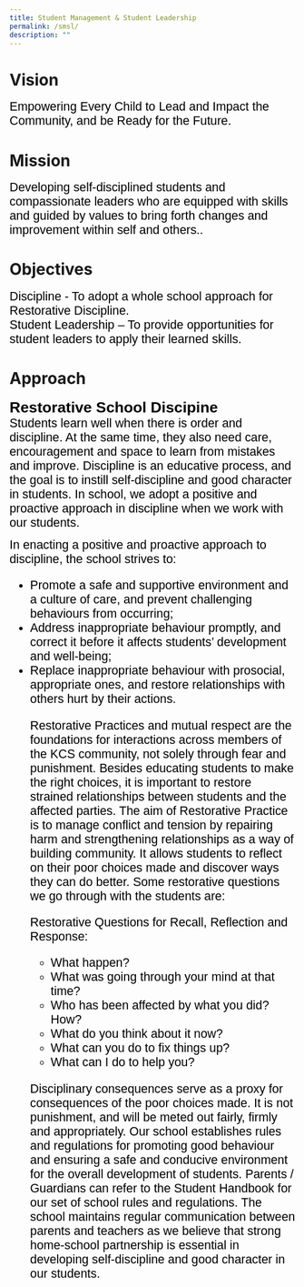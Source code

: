 ```yaml
---
title: Student Management & Student Leadership
permalink: /smsl/
description: ""
---
```

# Vision
<span style="font-size:16.0pt;font-family:Arial;color:black">Empowering Every Child to Lead and Impact the Community, and be Ready for the Future.</span>

# Mission
<span style="font-size:16.0pt;font-family:Arial;color:black">Developing self-disciplined students and compassionate leaders who are equipped with skills and guided by values to bring forth changes and improvement within self and others..</span>

# Objectives
<span style="font-size:16.0pt;font-family:Arial;color:black">Discipline - To adopt a whole school approach for Restorative Discipline.<br> 
Student Leadership – To provide opportunities for student leaders to apply their learned skills.
</span>

# Approach
<span style="font-size:20.0pt;font-family:Arial;color:black"><b>Restorative School Discipine</b><br>
<span style="font-size:16.0pt;font-family:Arial;color:black">Students learn well when there is order and discipline. At the same time, they also need care, encouragement and space to learn from mistakes and improve. Discipline is an educative process, and the goal is to instill self-discipline and good character in students. In school, we adopt a positive and proactive approach in discipline when we work with our students. 
</span>

<span style="font-size:16.0pt;font-family:Arial;color:black">In enacting a positive and proactive approach to discipline, the school strives to:
</span>

<span style="font-size:16.0pt;font-family:Arial;color:black">
<ul>
	<li>Promote a safe and supportive environment and a culture of care, and prevent challenging behaviours from occurring;</li>
	<li>Address inappropriate behaviour promptly, and correct it before it affects students’ development and well-being;</li>
	<li>Replace inappropriate behaviour with prosocial, appropriate ones, and restore relationships with others hurt by their actions.</li>
	
<span style="font-size:16.0pt;font-family:Arial;color:black">Restorative Practices and mutual respect are the foundations for interactions across members of the KCS community, not solely through fear and punishment. Besides educating students to make the right choices, it is important to restore strained relationships between students and the affected parties. The aim of Restorative Practice is to manage conflict and tension by repairing harm and strengthening relationships as a way of building community. It allows students to reflect on their poor choices made and discover ways they can do better. Some restorative questions we go through with the students are:
</span>
	
<span style="font-size:16.0pt;font-family:Arial;color:black">Restorative Questions for Recall, Reflection and Response:<br>
<span style="font-size:16.0pt;font-family:Arial;color:black">
<ul>
	<li>What happen?</li>
	<li>What was going through your mind at that time?</li>
	<li>Who has been affected by what you did? How?</li>
	<li>What do you think about it now?</li>
	<li>What can you do to fix things up?</li>
	<li>What can I do to help you?</li>
</ul>

<span style="font-size:16.0pt;font-family:Arial;color:black">Disciplinary consequences serve as a proxy for consequences of the poor choices made. It is not punishment, and will be meted out fairly, firmly and appropriately. Our school establishes rules and regulations for promoting good behaviour and ensuring a safe and conducive environment for the overall development of students. Parents / Guardians can refer to the Student Handbook for our set of school rules and regulations. The school maintains regular communication between parents and teachers as we believe that strong home-school partnership is essential in developing self-discipline and good character in our students.
</span>
